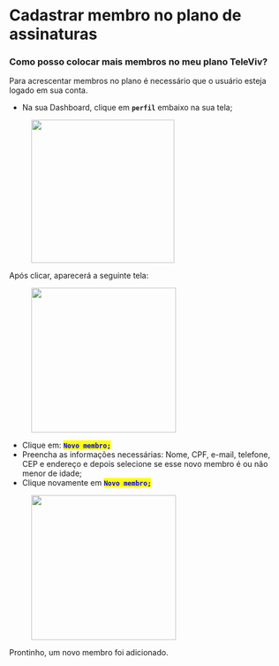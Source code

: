 # Cadastrar membro no plano de assinaturas

### Como posso colocar mais membros no meu plano TeleViv?

Para acrescentar membros no plano é necessário que o usuário esteja logado em sua conta.

* Na sua Dashboard, clique em **`perfil`**  embaixo na sua tela;

<figure><img src="../../.gitbook/assets/Captura de Tela 2023-04-27 às 15.22.22.png" alt="" width="259"><figcaption></figcaption></figure>

Após clicar, aparecerá a seguinte tela: &#x20;

<figure><img src="../../.gitbook/assets/Captura de Tela 2023-04-27 às 15.19.56.png" alt="" width="262"><figcaption></figcaption></figure>

* Clique em: <mark style="color:blue;">**`Novo membro;`**</mark>
* Preencha as informações necessárias: Nome, CPF, e-mail, telefone, CEP e endereço e depois selecione se esse novo membro é ou não menor de idade;
* Clique novamente em <mark style="color:blue;">**`Novo membro;`**</mark>

<figure><img src="../../.gitbook/assets/Captura de Tela 2023-04-27 às 15.20.04.png" alt="" width="262"><figcaption></figcaption></figure>

Prontinho, um novo membro foi adicionado.
